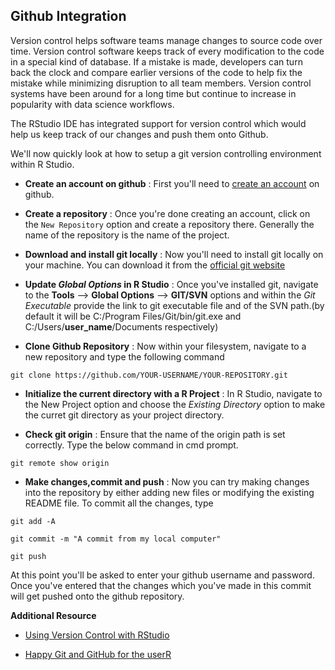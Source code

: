 ## Github Integration

Version control helps software teams manage changes to source code over time. Version control software keeps track of every modification to the code in a special kind of database. If a mistake is made, developers can turn back the clock and compare earlier versions of the code to help fix the mistake while minimizing disruption to all team members. Version control systems have been around for a long time but continue to increase in popularity with data science workflows.

The RStudio IDE has integrated support for version control which would help us keep track of our changes and push them onto Github.

We'll now quickly look at how to setup a git version controlling environment within R Studio.

- **Create an account on github** : First you'll need to [create an account](https://github.com/join) on github.

- **Create a repository** : Once you're done creating an account, click on the `New Repository` option and create a repository there. Generally the name of the repository is the name of the project.

- **Download and install git locally** : Now you'll need to install git locally on your machine. You can download it from the [official git website](https://git-scm.com/downloads)

- **Update *Global Options* in R Studio** : Once you've installed git, navigate to the **Tools** --> **Global Options** --> **GIT/SVN** options and within the *Git Executable* provide the link to git executable file and of the SVN path.(by default it will be C:/Program Files/Git/bin/git.exe and C:/Users/**user_name**/Documents respectively)

- **Clone Github Repository** : Now within your filesystem, navigate to a new repository and type the following command

`git clone https://github.com/YOUR-USERNAME/YOUR-REPOSITORY.git`

- **Initialize the current directory with a R Project** : In R Studio, navigate to the New Project option and choose the *Existing Directory* option to make the curret git directory as your project directory.

- **Check git origin** : Ensure that the name of the origin path is set correctly. Type the below command in cmd prompt.

`git remote show origin`

- **Make changes,commit and push** : Now you can try making changes into the repository by either adding new files or modifying the existing README file. To commit all the changes, type

`git add -A`


`git commit -m "A commit from my local computer"`


`git push`

At this point you'll be asked to enter your github username and password. Once you've entered that the changes which you've made in this commit will get pushed onto the github repository.



**Additional Resource**


- [Using Version Control with RStudio](https://support.rstudio.com/hc/en-us/articles/200532077-Version-Control-with-Git-and-SVN)

- [Happy Git and GitHub for the userR](http://happygitwithr.com/)
